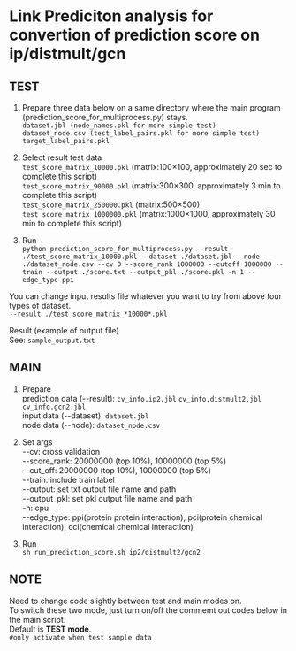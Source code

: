 # Link Prediciton analysis for convertion of prediction score on ip/distmult/gcn


## TEST
1. Prepare three data below on a same directory where the main program (prediction_score_for_multiprocess.py) stays.  
`dataset.jbl (node_names.pkl for more simple test)`  
`dataset_node.csv (test_label_pairs.pkl for more simple test)`  
`target_label_pairs.pkl`  

2. Select result test data  
`test_score_matrix_10000.pkl` (matrix:100×100, approximately 20 sec to complete this script)  
`test_score_matrix_90000.pkl` (matrix:300×300, approximately 3 min to complete this script)  
`test_score_matrix_250000.pkl` (matrix:500×500)  
`test_score_matrix_1000000.pkl` (matrix:1000×1000, approximately 30 min to complete this script)  

3. Run  
`python prediction_score_for_multiprocess.py --result ./test_score_matrix_10000.pkl --dataset ./dataset.jbl --node ./dataset_node.csv --cv 0 --score_rank 1000000 --cutoff 1000000 --train --output ./score.txt --output_pkl ./score.pkl -n 1 --edge_type ppi`

You can change input results file whatever you want to try from above four types of dataset.  
`--result ./test_score_matrix_*10000*.pkl`

Result (example of output file)  
See: `sample_output.txt`

## MAIN
1. Prepare  
prediction data (--result): `cv_info.ip2.jbl` `cv_info.distmult2.jbl` `cv_info.gcn2.jbl`   
input data (--dataset): `dataset.jbl`   
node data (--node): `dataset_node.csv`  

2. Set args  
--cv: cross validation  
--score_rank: 20000000 (top 10%), 10000000 (top 5%)  
--cut_off:  20000000 (top 10%), 10000000 (top 5%)  
--train: include train label  
--output: set txt output file name and path  
--output_pkl: set pkl output file name and path  
-n: cpu  
--edge_type: ppi(protein protein interaction), pci(protein chemical interaction), cci(chemical chemical interaction)  

3. Run  
`sh run_prediction_score.sh ip2/distmult2/gcn2`  


## NOTE
Need to change code slightly between test and main modes on.  
To switch these two mode, just turn on/off the commemt out codes below in the main script.  
Default is **TEST mode**.  
`#only activate when test sample data` 
